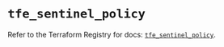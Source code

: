 # `tfe_sentinel_policy`

Refer to the Terraform Registry for docs: [`tfe_sentinel_policy`](https://registry.terraform.io/providers/hashicorp/tfe/0.54.0/docs/resources/sentinel_policy).

